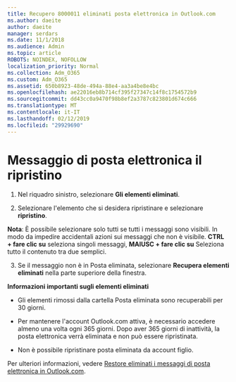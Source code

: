 ```yaml
---
title: Recupero 8000011 eliminati posta elettronica in Outlook.com
ms.author: daeite
author: daeite
manager: serdars
ms.date: 11/1/2018
ms.audience: Admin
ms.topic: article
ROBOTS: NOINDEX, NOFOLLOW
localization_priority: Normal
ms.collection: Adm_O365
ms.custom: Adm_O365
ms.assetid: 650b8923-48de-494a-88e4-aa3a4be8e4bc
ms.openlocfilehash: ae22016eb8b714cf395f27347c14f8c1754572b9
ms.sourcegitcommit: dd43cc0a9470f98b8ef2a3787c823801d674c666
ms.translationtype: MT
ms.contentlocale: it-IT
ms.lasthandoff: 02/12/2019
ms.locfileid: "29929690"
---
```

# <a name="recover-deleted-email"></a>Messaggio di posta elettronica il ripristino

1. Nel riquadro sinistro, selezionare **Gli elementi eliminati**. 
    
2. Selezionare l'elemento che si desidera ripristinare e selezionare **ripristino**. 
  
 **Nota**: È possibile selezionare solo tutti se tutti i messaggi sono visibili. In modo da impedire accidentali azioni sui messaggi che non è visibile. **CTRL + fare clic su** seleziona singoli messaggi, **MAIUSC + fare clic su** Seleziona tutto il contenuto tra due semplici. 
    
3. Se il messaggio non è in Posta eliminata, selezionare **Recupera elementi eliminati** nella parte superiore della finestra. 
    
 **Informazioni importanti sugli elementi eliminati**
  
- Gli elementi rimossi dalla cartella Posta eliminata sono recuperabili per 30 giorni.
    
- Per mantenere l'account Outlook.com attiva, è necessario accedere almeno una volta ogni 365 giorni. Dopo aver 365 giorni di inattività, la posta elettronica verrà eliminata e non può essere ripristinata.
    
- Non è possibile ripristinare posta eliminata da account figlio.
    
Per ulteriori informazioni, vedere [Restore eliminati i messaggi di posta elettronica in Outlook.com](https://go.microsoft.com/fwlink/p/?linkid=873117).
  

